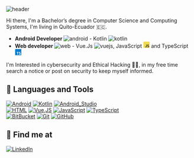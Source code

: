 ![header](https://capsule-render.vercel.app/api?type=waving&reversal=true&height=300&color=0:00121df,100:3da5d5&text=Carlos%20David%20Taipe&fontColor=ffffff&fontSize=50&fontAlign=72&fontAlignY=40&desc=%20%20📱Android%20%20and%20🌐Web%20Developer&descAlign=79&descAlignY=55) 
 <!-- ## **👋 Hey, My name is Carlos David Taipe **

<img align="center" alt="banner" src="baner_two.jpg"/>-->

Hi there, I'm a Bachelor’s degree in Computer Science and Computing Systems, I'm living in Quito-Ecuador 🇪🇨.

* <b> Android Developer </b> <img src="https://www.vectorlogo.zone/logos/android/android-icon.svg" alt="android" width="17" height="17"/> - Kotlin <img src="https://www.vectorlogo.zone/logos/kotlinlang/kotlinlang-icon.svg" alt="kotlin" width="15" height="15"/>
* <b> Web developer </b> <img src="https://www.vectorlogo.zone/logos/geonames/geonames-icon.svg" alt="web" width="18" height="20" /> - Vue.Js <img src="https://www.vectorlogo.zone/logos/vuejs/vuejs-icon.svg" alt="vuejs" width="17" height="17"/>, JavaScript <img src="https://raw.githubusercontent.com/devicons/devicon/master/icons/javascript/javascript-original.svg" alt="javascript" width="17" height="17"/> and TypeScript <img src="https://raw.githubusercontent.com/devicons/devicon/master/icons/typescript/typescript-original.svg" alt="typescript" width="17" height="17"/> 

I'm Interested in cybersecurity and Ethical Hacking 🕵️‍♂️, in my free time search a notice or post on security to keep myself informed.

## 🔧 **Languages and Tools**
<!--
![Python](https://img.shields.io/badge/-Python-3776AB?style=for-the-badge&logo=python&logoColor=white)
-->
[![Android](https://img.shields.io/badge/-Android-3DDC84?style=for-the-badge&logo=android&logoColor=white)]()
[![Kotlin](https://img.shields.io/badge/-Kotlin-%237F52FF?style=for-the-badge&logo=kotlin&logoColor=white)]()
[![Android_Studio](https://img.shields.io/badge/-Android_Studio-3DDC84?style=for-the-badge&logo=android-studio&logoColor=white)]()
</br>
[![HTML](https://img.shields.io/badge/-HTML-E34F26?style=for-the-badge&logo=HTML5&logoColor=white)]()
[![Vue,JS](https://img.shields.io/badge/-Vue.JS-4FC08D?style=for-the-badge&logo=vue.js&logoColor=white)]()
[![JavaScript](https://img.shields.io/badge/-JavaScript-F7DF1E.svg?style=for-the-badge&logo=JavaScript&logoColor=black)]()
[![TypeScript](https://img.shields.io/badge/-TypeScript-3178C6?style=for-the-badge&logo=typescript&logoColor=white)]()
</br>
[![BitBucket](https://img.shields.io/badge/-BitBucket-0052CC?style=for-the-badge&logo=bitbucket&logoColor=white)]()
[![Git](https://img.shields.io/badge/-Git-%23F05032?style=for-the-badge&logo=Git&logoColor=white)]()
[![GitHub](https://img.shields.io/badge/-GitHub-181717?style=for-the-badge&logo=github&logoColor=white)]()


## 🔎 **Find me at**
[![LinkedIn](https://img.shields.io/badge/LinkedIn-0077B5?style=for-the-badge&logo=linkedin&logoColor=white)](https://linkedin.com/in/CarlosTaipe9025)

